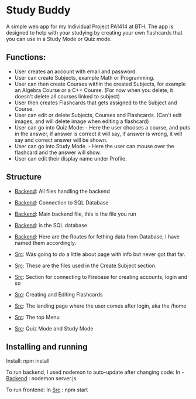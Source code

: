 # Study Buddy

A simple web app for my Individual Project PA1414 at BTH.
The app is designed to help with your studying by creating your own flashcards that you can use in a Study Mode or Quiz mode.

## Functions:

- User creates an account with email and password.
- User can create Subjects, example Math or Programming.
- User can then create Courses within the created Subjects, for example an Algebra Course or a C++ Course. (For now when you delete, it doesn't delete all courses linked to subject)
- User then creates Flashcards that gets assigned to the Subject and Course.
- User can edit or delete Subjects, Courses and Flashcards. (Can't edit images, and will delete image when editing a flashcard)
- User can go into Quiz Mode: - Here the user chooses a course, and puts in the answer, if answer is correct it will say, if answer is wrong, it will say and correct answer will be shown.
- User can go into Study Mode. - Here the user can mouse over the flashcard and the answer will show.
- User can edit their display name under Profile.

## Structure

- [Backend](./backend/): All files handling the backend
- [Backend](./backend/db.js): Connection to SQL Database
- [Backend](./backend/server.js): Main backend file, this is the file you run
- [Backend](./backend/studdybuddy.db): is the SQL database
- [Backend](./backend/Routes/): Here are the Routes for fething data from Database, I have named them accordingly.

- [Src](./src/About/): Was going to do a little about page with info but never got that far.
- [Src](./src/Catalog/): These are the files used in the Create Subject section.
- [Src](./src/firestore/): Section for connecting to Firebase for creating accounts, login and so
- [Src](./src/Flashcards/): Creating and Editing Flashcards
- [Src](./src/Home/): The landing page where the user comes after login, aka the /home
- [Src](./src/Meny/): The top Menu
- [Src](./src/Quiz): Quiz Mode and Study Mode

## Installing and running

Install: npm install

To run backend, I used nodemon to auto-update after changing code:
In - [Backend](./backend/) : nodemon server.js

To run frontend:
In [Src](./src/) : npm start
